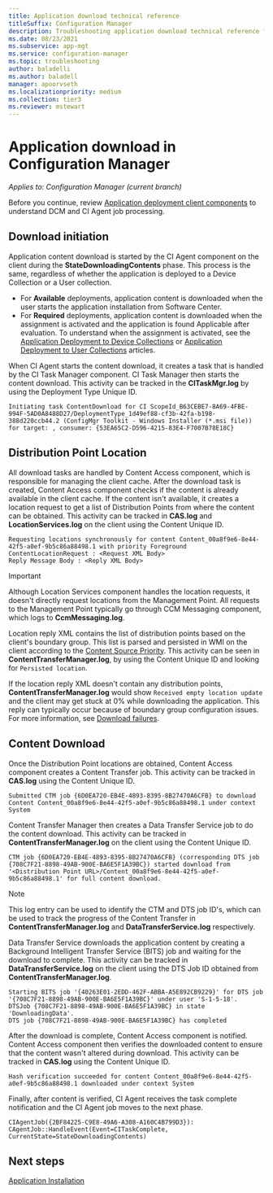 ```yaml
---
title: Application download technical reference
titleSuffix: Configuration Manager
description: Troubleshooting application download technical reference for Configuration Manager.
ms.date: 08/23/2021
ms.subservice: app-mgt
ms.service: configuration-manager
ms.topic: troubleshooting
author: baladelli
ms.author: baladell
manager: apoorvseth
ms.localizationpriority: medium
ms.collection: tier3
ms.reviewer: mstewart
---
```


# Application download in Configuration Manager

*Applies to: Configuration Manager (current branch)*

Before you continue, review [Application deployment client components](client-components-technical-reference.md) to understand DCM and CI Agent job processing.

## Download initiation

Application content download is started by the CI Agent component on the client during the **StateDownloadingContents** phase. This process is the same, regardless of whether the application is deployed to a Device Collection or a User collection.

- For **Available** deployments, application content is downloaded when the user starts the application installation from Software Center.
- For **Required** deployments, application content is downloaded when the assignment is activated and the application is found Applicable after evaluation. To understand when the assignment is activated, see the [Application Deployment to Device Collections](device-deployment-technical-reference.md) or [Application Deployment to User Collections](user-deployment-technical-reference.md) articles.

When CI Agent starts the content download, it creates a task that is handled by the CI Task Manager component. CI Task Manager then starts the content download. This activity can be tracked in the **CITaskMgr.log** by using the Deployment Type Unique ID.

```text
Initiating task ContentDownload for CI ScopeId_B63CEBE7-8A69-4FBE-994F-5AD0A8488D27/DeploymentType_1d49ef88-cf3b-42fa-b198-388d220ccb44.2 (ConfigMgr Toolkit - Windows Installer (*.msi file)) for target: , consumer: {53EA65C2-D596-4215-83E4-F7007B78E18C}
```

## Distribution Point Location

All download tasks are handled by Content Access component, which is responsible for managing the client cache. After the download task is created, Content Access component checks if the content is already available in the client cache. If the content isn't available, it creates a location request to get a list of Distribution Points from where the content can be obtained. This activity can be tracked in **CAS.log** and **LocationServices.log** on the client using the Content Unique ID.

```text
Requesting locations synchronously for content Content_00a8f9e6-8e44-42f5-a0ef-9b5c86a88498.1 with priority Foreground
ContentLocationRequest : <Request XML Body>
Reply Message Body : <Reply XML Body>
```

> [!IMPORTANT]
> Although Location Services component handles the location requests, it doesn't directly request locations from the Management Point. All requests to the Management Point typically go through CCM Messaging component, which logs to **CcmMessaging.log**.

Location reply XML contains the list of distribution points based on the client's boundary group. This list is parsed and persisted in WMI on the client according to the [Content Source Priority](../../core/plan-design/hierarchy/fundamental-concepts-for-content-management.md#content-source-priority). This activity can be seen in **ContentTransferManager.log**, by using the Content Unique ID and looking for `Persisted location`.

If the location reply XML doesn't contain any distribution points, **ContentTransferManager.log** would show `Received empty location update` and the client may get stuck at 0% while downloading the application. This reply can typically occur because of boundary group configuration issues. For more information, see [Download failures](/troubleshoot/mem/configmgr/troubleshoot-application-deployment#download-failures).

## Content Download

Once the Distribution Point locations are obtained, Content Access component creates a Content Transfer job. This activity can be tracked in **CAS.log** using the Content Unique ID.

```text
Submitted CTM job {6D0EA720-EB4E-4893-8395-8B27470A6CFB} to download Content Content_00a8f9e6-8e44-42f5-a0ef-9b5c86a88498.1 under context System
```

Content Transfer Manager then creates a Data Transfer Service job to do the content download. This activity can be tracked in **ContentTransferManager.log** on the client using the Content Unique ID.

```text
CTM job {6D0EA720-EB4E-4893-8395-8B27470A6CFB} (corresponding DTS job {708C7F21-8898-49AB-900E-BA6E5F1A39BC}) started download from '<Distribution Point URL>/Content_00a8f9e6-8e44-42f5-a0ef-9b5c86a88498.1' for full content download.
```

> [!NOTE]
> This log entry can be used to identify the CTM and DTS job ID's, which can be used to track the progress of the Content Transfer in **ContentTransferManager.log** and **DataTransferService.log** respectively.

Data Transfer Service downloads the application content by creating a Background Intelligent Transfer Service (BITS) job and waiting for the download to complete. This activity can be tracked in **DataTransferService.log** on the client using the DTS Job ID obtained from **ContentTransferManager.log**.

```text
Starting BITS job '{40263E01-2EDD-462F-ABBA-A5E892CB9229}' for DTS job '{708C7F21-8898-49AB-900E-BA6E5F1A39BC}' under user 'S-1-5-18'.
DTSJob {708C7F21-8898-49AB-900E-BA6E5F1A39BC} in state 'DownloadingData'.
DTS job {708C7F21-8898-49AB-900E-BA6E5F1A39BC} has completed
```

After the download is complete, Content Access component is notified. Content Access component then verifies the downloaded content to ensure that the content wasn't altered during download. This activity can be tracked in **CAS.log** using the Content Unique ID.

```text
Hash verification succeeded for content Content_00a8f9e6-8e44-42f5-a0ef-9b5c86a88498.1 downloaded under context System
```

Finally, after content is verified, CI Agent receives the task complete notification and the CI Agent job moves to the next phase.

```text
CIAgentJob({2BF84225-C9E8-49A6-A308-A160C4B799D3}): CAgentJob::HandleEvent(Event=CITaskComplete, CurrentState=StateDownloadingContents)
```

## Next steps

[Application Installation](deployment-install-technical-reference.md)
